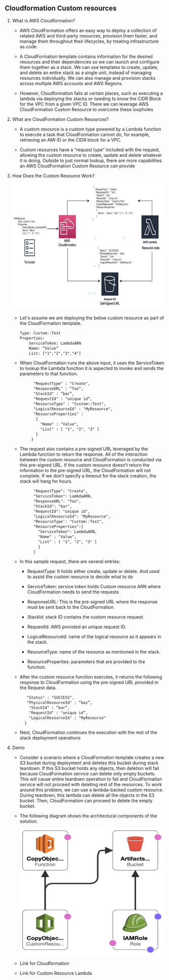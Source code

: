## Cloudformation Custom resources

1. What is AWS Cloudformation?

    - AWS CloudFormation offers an easy way to deploy a collection of related AWS and third-party resources, provision them faster, and manage them throughout their lifecycles, by treating infrastructure as code. 

    - A CloudFormation template contains information for the desired resources and their dependencies so we can launch and configure them together as a stack. We can use templates to create, update, and delete an entire stack as a single unit, instead of managing resources individually. We can also manage and provision stacks across multiple AWS accounts and AWS Regions.

    - However, Cloudformation fails at certain places, such as executing a lambda via deploying the stacks or needing to know the CIDR Block for the VPC from a given VPC ID. There we can leverage AWS CloudFormation Custom Resource to overcome these loopholes

2. What are CloudFormation Custom Resources?

    - A custom resource is a custom type powered by a Lambda function to execute a task that CloudFormation cannot do, for example, retrieving an AMI ID or the CIDR block for a VPC. 
    
    - Custom resources have a “request type” included with the request, allowing the custom resource to create, update and delete whatever it is doing. Outside to just normal lookup, there are more capabilities an AWS CloudFormation Custom Resource can provide

3. How Does the Custom Resource Work?
      
      <img src="images/image1.png" class="inline" width="700" height="400"/>

    - Let's assume we are deploying the below custom resource as part of the CloudFormation template.
    
        ```MyResource:
        Type: Custom::Test
        Properties:
            ServiceToken: LambdaARN
            Name: “Value”
            List: ["1","2","3","4"]
         ```
         
    - When CloudFormation runs the above input, it uses the ServiceToken to lookup the Lambda function it is aspected to invoke and sends the parameters to that function.
        
        ``` {
              "RequestType" : "Create",
              "ResponseURL" : “foo”,
              "StackId" : ”bar”,
              "RequestId" : "unique id”,
              "ResourceType" : "Custom::Test",
              "LogicalResourceId" : "MyResource",
              "ResourceProperties" :
               {
                 "Name" : "Value", 
                 "List" : [ "1", "2", "3" ]
               }
             }
         ``` 

    - The request also contains a pre-signed URL leveraged by the Lambda function to return the response. All of the interaction between the custom resource and CloudFormation is conducted via this pre-signed URL. If the custom resource doesn’t return the information to the pre-signed URL, the CloudFormation will not complete. If we don't specify a timeout for the stack creation, the stack will hang for hours.

        ```{
              "RequestType": "Create", 
              "ServiceToken": LambdaARN, 
              "ResponseURL": "foo",
              "StackId": "bar", 
              "RequestId": "unique id", 
              "LogicalResourceId": "MyResource", 
              "ResourceType’: "Custom::Test", 
              "ResourceProperties":{
                "ServiceToken": LambdaARN, 
                "Name" : "Value", 
                "List" : [ "1", "2", "3" ]
                }
              }
         ```

    - In this sample request, there are several entries:

        - RequestType: It holds either create, update or delete. And used to assist the custom resource to decide what to do

        - ServiceToken: service token holds Custom resource ARN where CloudFormation needs to send the requests

        - ResponseURL: This is the pre-signed URL where the response must be sent back to the CloudFormation.

        - StackId: stack ID contains the custom resource request.

        - RequestId: AWS provided an unique request ID.

        - LogicalResourceId: name of the logical resource as it appears in the stack.

        - ResourceType: name of the resource as mentioned in the stack.

        - ResourceProperties: parameters that are provided to the function.

    - After the custom resource function executes, it returns the following response to CloudFormation using the pre-signed URL provided in the Request data.
     
         ```{
            "Status" : "SUCCESS",
            "PhysicalResourceId" : “baz”,
             "StackId" : “bar”,
             "RequestId" : "unique id”,
             "LogicalResourceId" : "MyResource"
           } 
         ```

    - Next, CloudFormation continues the execution with the rest of the stack deployment operations

4. Demo 

    - Consider a scenario where a CloudFormation template creates a new S3 bucket during deployment and deletes this bucket during stack teardown. If this S3 bucket holds any objects, then deletion will fail because CloudFormation service can delete only empty buckets. This will cause entire teardown operation to fail and CloudFormation service will not proceed with deleting rest of the resources. To work around this problem, we can use a lambda-backed custom resource. During teardown, this lambda can delete all the objects in the S3 bucket. Then, CloudFormation can proceed to delete the empty bucket.

    - The following diagram shows the architectural components of the solution:
    
        <img src="images/image2.png" class="inline" width="700" height="400"/>

    - Link for Cloudformation 
    
    - Link for Custom Resource Lambda
